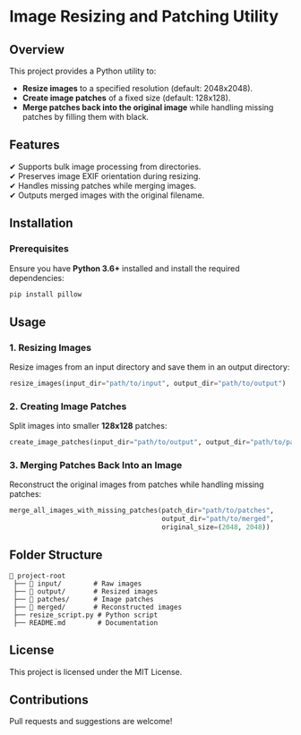 # Image Resizing and Patching Utility

## Overview
This project provides a Python utility to:
- **Resize images** to a specified resolution (default: 2048x2048).
- **Create image patches** of a fixed size (default: 128x128).
- **Merge patches back into the original image** while handling missing patches by filling them with black.

## Features
✔ Supports bulk image processing from directories.  
✔ Preserves image EXIF orientation during resizing.  
✔ Handles missing patches while merging images.  
✔ Outputs merged images with the original filename.  

## Installation
### Prerequisites
Ensure you have **Python 3.6+** installed and install the required dependencies:

```bash
pip install pillow
```

## Usage

### 1. Resizing Images
Resize images from an input directory and save them in an output directory:

```python
resize_images(input_dir="path/to/input", output_dir="path/to/output")
```

### 2. Creating Image Patches
Split images into smaller **128x128** patches:

```python
create_image_patches(input_dir="path/to/output", output_dir="path/to/patches")
```

### 3. Merging Patches Back Into an Image
Reconstruct the original images from patches while handling missing patches:

```python
merge_all_images_with_missing_patches(patch_dir="path/to/patches",
                                      output_dir="path/to/merged",
                                      original_size=(2048, 2048))
```

## Folder Structure
```
📂 project-root
 ├── 📂 input/        # Raw images
 ├── 📂 output/       # Resized images
 ├── 📂 patches/      # Image patches
 ├── 📂 merged/       # Reconstructed images
 ├── resize_script.py # Python script
 ├── README.md        # Documentation
```

## License
This project is licensed under the MIT License.

## Contributions
Pull requests and suggestions are welcome!

